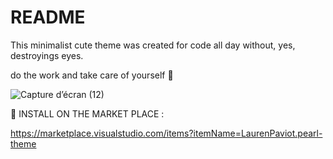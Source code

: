 # README
This minimalist cute theme was created for code all day without, yes, destroyings eyes.

do the work and take care of yourself 🤍

![Capture d’écran (12)](https://user-images.githubusercontent.com/70979707/177506701-32fe20a7-a4f1-494a-a7bf-9be734e0e172.png)


💮 INSTALL ON THE MARKET PLACE : 

https://marketplace.visualstudio.com/items?itemName=LaurenPaviot.pearl-theme

